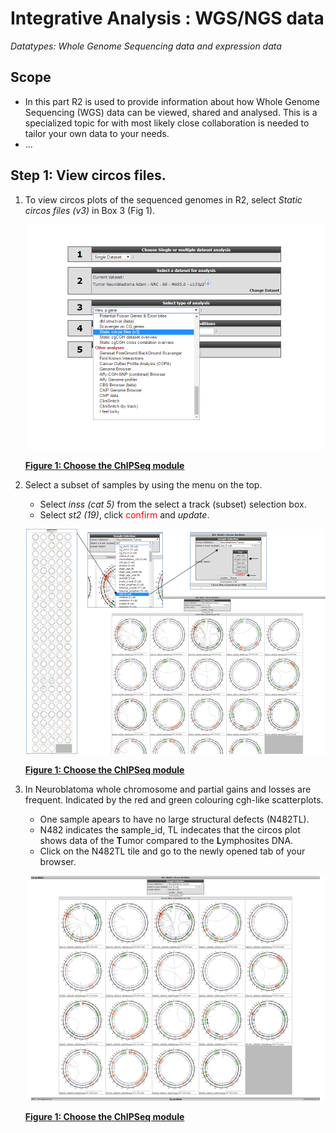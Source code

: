 <a id="integrative_analysis_wgs_data"></a>

Integrative Analysis : WGS/NGS data
===========================================

*Datatypes: Whole Genome Sequencing data and expression data*

Scope
-----
- In this part R2 is used to provide information about how Whole Genome Sequencing (WGS) data can be viewed, shared and analysed.
  This is a specialized topic for with most likely close collaboration is needed to tailor your own data to your needs.
- ...



## Step 1: View circos files.

1. To view circos plots of the sequenced genomes in R2, select *Static circos files (v3)* in Box 3 (Fig 1).
	
	![Figure 1: Choose the ChIPSeq module](_static/images/IntAnalysis_WGS_main_staticCircosFiles.png)
	
	[**Figure 1: Choose the ChIPSeq module**](_static/images/IntAnalysis_WGS_main_staticCircosFiles.png)
	
2. Select a subset of samples by using the menu on the top.
	- Select *inss (cat 5)* from the select a track (subset) selection box.
	- Select *st2 (19)*, click <font color="red">confirm</font> and *update*.
	
	![Figure 1: Choose the ChIPSeq module](_static/images/IntAnalysis_WGS_SelectSubset.png)
	
	[**Figure 1: Choose the ChIPSeq module**](_static/images/IntAnalysis_WGS_SelectSubset.png)
	
2. In Neuroblatoma whole chromosome and partial gains and losses are frequent. Indicated by the red and green colouring cgh-like scatterplots.
	- One sample apears to have no large structural defects (N482TL).
	- N482 indicates the sample_id, TL indecates that the circos plot shows data of the **T**umor compared to the **L**ymphosites DNA.
	- Click on the N482TL tile and go to the newly opened tab of your browser.

	![Figure 1: Choose the ChIPSeq module](_static/images/IntAnalysis_WGS_inssSt2Subset.png)
	
	[**Figure 1: Choose the ChIPSeq module**](_static/images/IntAnalysis_WGS_inssSt2Subset.png)